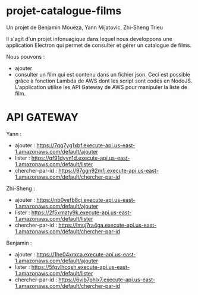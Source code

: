 # projet-catalogue-films

Un projet de Benjamin Mouëza, Yann Mijatovic, Zhi-Sheng Trieu  

Il s'agit d'un projet infonuagique dans lequel nous developpons une application Electron qui permet de consulter et gérer un catalogue de films. 

Nous pouvons :
- ajouter
- consulter
un film qui est contenu dans un fichier json. Ceci est possible grâce à fonction Lambda de AWS dont les script sont codés en NodeJS.
L'application utilise les API Gateway de AWS pour manipuler la liste de film.

# API GATEWAY

Yann :
 - ajouter : https://7qq7yg1xbf.execute-api.us-east-1.amazonaws.com/default/ajouter
 - lister : https://qf91dyvn1d.execute-api.us-east-1.amazonaws.com/default/lister
 - chercher-par-id : https://97ggn92mfj.execute-api.us-east-1.amazonaws.com/default/chercher-par-id
 
Zhi-Sheng :
 - ajouter : https://nb0yefb8cj.execute-api.us-east-1.amazonaws.com/default/ajouter
 - lister : https://2f5xmaty9k.execute-api.us-east-1.amazonaws.com/default/lister
 - chercher-par-id : https://lmuj7ra4ga.execute-api.us-east-1.amazonaws.com/default/chercher-par-id

Benjamin :  
 - ajouter : https://1he04xrxca.execute-api.us-east-1.amazonaws.com/default/ajouter  
 - lister :  https://5fgvlhcqsh.execute-api.us-east-1.amazonaws.com/default/lister  
 - chercher-par-id : https://6vjb7phlx7.execute-api.us-east-1.amazonaws.com/default/chercher-par-id  
 